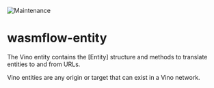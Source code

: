![Maintenance](https://img.shields.io/badge/maintenance-activly--developed-brightgreen.svg)

# wasmflow-entity

The Vino entity contains the [Entity] structure and methods to translate
entities to and from URLs.

Vino entities are any origin or target that can exist in a Vino network.
